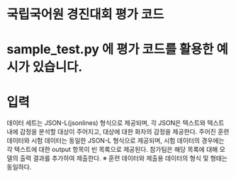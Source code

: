 # 국립국어원 경진대회 평가 코드

# sample_test.py 에 평가 코드를 활용한 예시가 있습니다.

# 입력

데이터 세트는 JSON-L(jsonlines) 형식으로 제공되며, 각 JSON은 텍스트와 텍스트 내에 감정을 분석할 대상이 주어지고, 대상에 대한 화자의 감정을 제공한다.
주어진 훈련 데이터와 시험 데이터는 동일한 JSON-L 형식으로 제공되며, 시험 데이터의 경우에는 각 텍스트에 대한 output 항목이 빈 목록으로 제공된다. 참가팀은 해당 목록에 대해 모델의 출력 결과를 추가하여 제출한다. 
※ 훈련 데이터와 제출용 데이터의 형식 및 형태는 동일하다.
